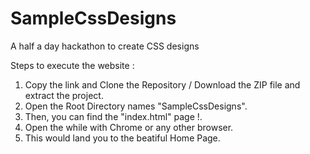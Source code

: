 # SampleCssDesigns
A half a day hackathon to create CSS designs

Steps to execute the website :
1. Copy the link and Clone the Repository / Download the ZIP file and extract the project.
2. Open the Root Directory names "SampleCssDesigns".
3. Then, you can find the "index.html" page !.
4. Open the while with Chrome or any other browser.
5. This would land you to the beatiful Home Page.



